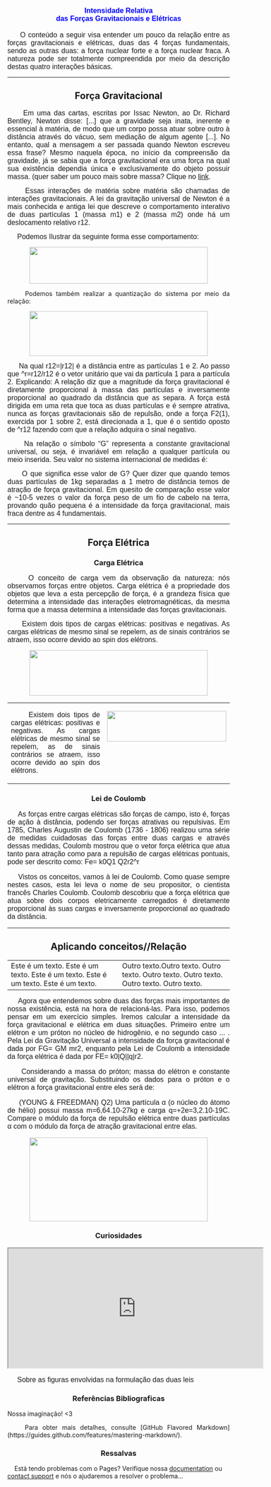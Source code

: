 <link rel="icon" type="image/png" href="https://user-images.githubusercontent.com/85965849/122329635-26a57e00-cf08-11eb-9522-a89398c551bd.png"/>

<h1> <center><font face="arial" size="3,5" color="blue">Intensidade Relativa <br> das Forças Gravitacionais e Elétricas</font></center></h1>

<p></p>

<P align="justify">
  <font face="arial" size="3">&nbsp;&nbsp;&nbsp;&nbsp;&nbsp;O conteúdo a seguir visa entender um pouco da relação entre as forças gravitacionais e elétricas, duas das 4 forças fundamentais, sendo as outras duas: a força nuclear forte e a força nuclear fraca. A natureza pode ser totalmente compreendida por meio da descrição destas quatro interações básicas.
  </font>
</P>
<p></p>


<HR>
<p></p>
  
<h2> <CENTER>Força Gravitacional</CENTER></h2>


 <P align="justify">
   <font face="arial" size="3">&nbsp;&nbsp;&nbsp;&nbsp;&nbsp;Em uma das cartas, escritas por Issac Newton, ao Dr. Richard Bentley, Newton disse: [...] que a gravidade seja inata, inerente e essencial à matéria, de modo que um corpo possa atuar sobre outro à distância através do vácuo, sem mediação de algum agente [...]. No entanto, qual a mensagem a ser passada quando Newton escreveu essa frase? Mesmo naquela época, no início da compreensão da gravidade, já se sabia que a força gravitacional era uma força na qual sua existência dependia única e exclusivamente do objeto possuir massa. (quer saber um pouco mais sobre massa? Clique no <a href="https://youtu.be/fhCt_hWLXog/">link</a>.
   </font>
 </P>

<P align="justify">
  <font face="arial" size="3">&nbsp;&nbsp;&nbsp;&nbsp;&nbsp;Essas interações de matéria sobre matéria são chamadas de interações gravitacionais. A lei da gravitação universal de Newton é a mais conhecida e antiga lei que descreve o comportamento interativo de duas partículas 1 (massa m1) e 2 (massa m2) onde há um deslocamento relativo r12.
  </font>
</P>
<P align="justify">
  <font face="arial" size="3">&nbsp;&nbsp;&nbsp;&nbsp;&nbsp;Podemos Ilustrar da seguinte forma esse comportamento:
  </font>
</P>
  
<P>
  <CENTER>
    <img src="https://user-images.githubusercontent.com/85965849/122330857-49389680-cf0a-11eb-93ce-43b1cc1c9ca6.PNG" NAME="figura1" ALIGN=BOTTOM WIDTH=404 HEIGHT=83>
  </CENTER>
</P>

<P align="justify">&nbsp;&nbsp;&nbsp;&nbsp;&nbsp;Podemos também realizar a quantização do sistema por meio da relação:
</P>

<P>
  <CENTER>
    <img src="https://user-images.githubusercontent.com/85965849/122330960-7422ea80-cf0a-11eb-8035-16bc06593031.PNG" NAME="figura2" ALIGN=BOTTOM WIDTH=404 HEIGHT=102>
  </CENTER>
</P>

<P align="justify">
  <font face="arial" size="3">&nbsp;&nbsp;&nbsp;&nbsp;&nbsp;Na qual r12=|r12| é a distância entre as partículas 1 e 2. Ao passo que	^r=r12/r12 é o vetor unitário que vai da partícula 1 para a partícula 2. Explicando: A relação diz que a magnitude da força gravitacional é diretamente proporcional à massa das partículas e inversamente proporcional ao quadrado da distância que as separa. A força está dirigida em uma reta que toca as duas partículas e é sempre atrativa, nunca as forças gravitacionais são de repulsão, onde a força F2(1), exercida por 1 sobre 2, está direcionada a 1, que é o sentido oposto de ^r12 fazendo com que a relação adquira o sinal negativo.
  </font>
</P>
  
<P align="justify">
  <font face="arial" size="3">&nbsp;&nbsp;&nbsp;&nbsp;&nbsp;Na relação o símbolo “G” representa a constante gravitacional universal, ou seja, é invariável em relação a qualquer partícula ou meio inserida. Seu valor no sistema internacional de medidas é:
  </font>
</P>

<P align="justify">
  <font face="arial" size="3">&nbsp;&nbsp;&nbsp;&nbsp;&nbsp;O que significa esse valor de G? Quer dizer que quando temos duas partículas de 1kg separadas a 1 metro de distância temos  de atração de força gravitacional. Em quesito de comparação esse valor é ~10-5 vezes o valor da força peso de um fio de cabelo na terra, provando quão pequena é a intensidade da força gravitacional, mais fraca dentre as 4 fundamentais.
  </font>
</P>

<hr>

<h2><CENTER>Força Elétrica</CENTER></h2>

<h3><CENTER>Carga Elétrica</CENTER></h3>


<P align="justify">
  <font face="arial" size="3">&nbsp;&nbsp;&nbsp;&nbsp;&nbsp;O conceito de carga vem da observação da natureza: nós observamos forças entre objetos. Carga elétrica é a propriedade dos objetos que leva a esta percepção de força, é a grandeza física que determina a intensidade das interações eletromagnéticas, da mesma forma que a massa determina a intensidade das forças gravitacionais.
  </font>
</P>

<P align="justify">
  <font face="arial" size="3">&nbsp;&nbsp;&nbsp;&nbsp;&nbsp;Existem dois tipos de cargas elétricas: positivas e negativas. As cargas elétricas de mesmo sinal se repelem, as de sinais contrários se atraem, isso ocorre devido ao spin dos elétrons.
  </font>
</P>

<P>
  <CENTER>
    <img src="https://user-images.githubusercontent.com/85965849/122331101-a6cce300-cf0a-11eb-9fe3-10b6c31e11f8.PNG" NAME="figura3" ALIGN=BOTTOM WIDTH=404 HEIGHT=103>
  </CENTER>
</P>

 <table border="0" width="100%"
cellpadding="10">
<tr>

<td width="50%" valign="top"><P align="justify">
  <font face="arial" size="3">&nbsp;&nbsp;&nbsp;&nbsp;&nbsp;Existem dois tipos de cargas elétricas: positivas e negativas. As cargas elétricas de mesmo sinal se repelem, as de sinais contrários se atraem, isso ocorre devido ao spin dos elétrons.
  </font>
</P></td>

<td width="50%" valign="top">
<P>
  <CENTER>
    <img src="https://user-images.githubusercontent.com/85965849/122331101-a6cce300-cf0a-11eb-9fe3-10b6c31e11f8.PNG" NAME="figura3" ALIGN=BOTTOM WIDTH=270 HEIGHT=69>
  </CENTER>
</P></td>

</tr>
</table>

 
<h3><CENTER>Lei de Coulomb</CENTER></h3>

<font face="arial" size="3">
  <P align="justify">&nbsp;&nbsp;&nbsp;&nbsp;&nbsp;As forças entre cargas elétricas são forças de campo, isto é, forças de ação à distância, podendo ser forças atrativas ou repulsivas. Em 1785, Charles Augustin de Coulomb (1736 - 1806) realizou uma série de medidas cuidadosas das forças entre duas cargas e através dessas medidas, Coulomb mostrou que o vetor força elétrica que atua tanto para atração como para a repulsão de cargas elétricas pontuais, pode ser descrito como:
Fe= k0Q1 Q2r2^r
  </P>
</font>

<font face="arial" size="3">
  <P align="justify">&nbsp;&nbsp;&nbsp;&nbsp;&nbsp;Vistos os conceitos, vamos à lei de Coulomb. Como quase sempre nestes casos, esta lei leva o nome de seu propositor, o cientista francês Charles Coulomb. Coulomb descobriu que a força elétrica que atua sobre dois corpos eletricamente carregados é diretamente proporcional às suas cargas e inversamente proporcional ao quadrado da distância.
  </P>
 </font>
  
 <hr>
 
<h2><CENTER>Aplicando conceitos//Relação</CENTER></h2>

 <table border="0" width="100%"
cellpadding="10">
<tr>

<td width="50%" valign="top">
Este é um texto. Este é um texto.
Este é um texto. Este é um texto.
Este é um texto.
</td>

<td width="50%" valign="top">
Outro texto.Outro texto. Outro texto.
Outro texto. Outro texto. Outro texto.
Outro texto.
</td>

</tr>
</table>
  
<font face="arial" size="3">
<P align="justify">&nbsp;&nbsp;&nbsp;&nbsp;&nbsp;Agora que entendemos sobre duas das forças mais importantes de nossa existência, está na hora de relacioná-las. Para isso, podemos pensar em um exercício simples. Iremos calcular a intensidade da força gravitacional e elétrica em duas situações. Primeiro entre um elétron e um próton no núcleo de hidrogênio, e no segundo caso ... . Pela Lei da Gravitação Universal a intensidade da força gravitacional é dada por FG= GM mr2, enquanto pela Lei de Coulomb a intensidade da força elétrica é dada por  FE= k0|Q||q|r2.
</P>
<P align="justify">&nbsp;&nbsp;&nbsp;&nbsp;&nbsp;Considerando a massa do próton; massa do elétron e constante universal de gravitação. Substituindo os dados para o próton e o elétron a força gravitacional entre eles será de:
</P>


<p align="justify">&nbsp;&nbsp;&nbsp;&nbsp;&nbsp;(YOUNG & FREEDMAN) Q2) Uma partícula α (o núcleo do átomo de hélio) possui massa m=6,64.10-27kg e carga q=+2e=3,2.10-19C. Compare o módulo da força de repulsão elétrica entre duas partículas α com o módulo da força de atração gravitacional entre elas.</p>

 
<P>
  <CENTER>
    <img src="https://user-images.githubusercontent.com/85965849/122140521-d8b64a80-ce21-11eb-82ab-7c30e792dc3c.png" NAME="figura4" ALIGN=BOTTOM WIDTH=404 HEIGHT=190>
  </CENTER>
</P>
</font>

<h3><CENTER>Curiosidades</CENTER></h3>
<font face="arial" size="3">

<CENTER>
  <IFRAME WIDTH="577" HEIGHT="271" SRC="https://www.youtube.com/embed/T41VKdFa3eU"></IFRAME>
</CENTER>
</font>
 
<font face="arial" size="3">
  <p align="justify">&nbsp;&nbsp;&nbsp;&nbsp;&nbsp;Sobre as figuras envolvidas na formulação das duas leis</p>
</font>


<h3><CENTER>Referências Bibliograficas</CENTER></h3>

<p align="justify">Nossa imaginação! <3</p>


<p align="justify">&nbsp;&nbsp;&nbsp;&nbsp;Para obter mais detalhes, consulte [GitHub Flavored Markdown](https://guides.github.com/features/mastering-markdown/).</p>


<h3><CENTER>Ressalvas</CENTER></h3>

&nbsp;&nbsp;&nbsp;&nbsp;Está tendo problemas com o Pages? Verifique nossa [documentation](https://docs.github.com/categories/github-pages-basics/) ou [contact support](https://support.github.com/contact) e nós o ajudaremos a resolver o problema...
